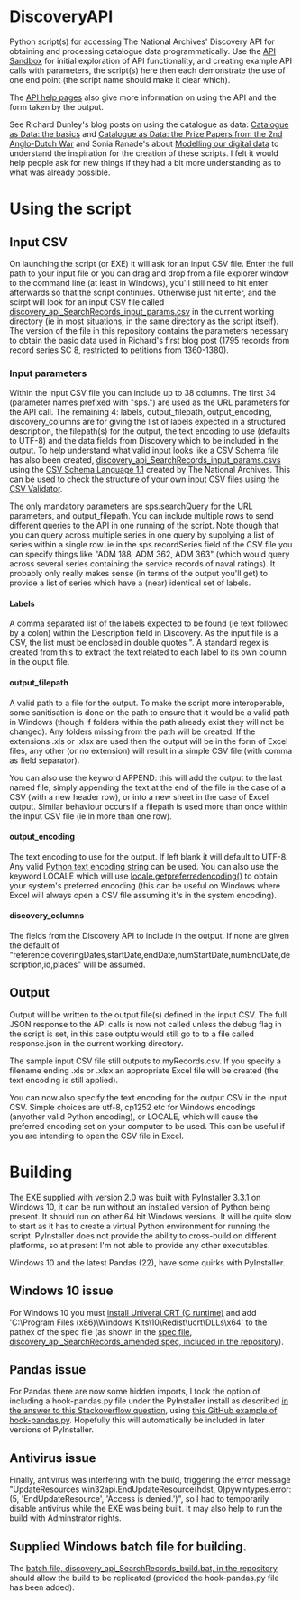 # DiscoveryAPI
Python script(s) for accessing The National Archives' Discovery API for obtaining and processing catalogue data programmatically.  Use the [API Sandbox](http://discovery.nationalarchives.gov.uk/API/sandbox/index) for initial exploration of API functionality, and creating example API calls with parameters, the script(s) here then each demonstrate the use of one end point (the script name should make it clear which).

The [API help pages](http://discovery.nationalarchives.gov.uk/API/Help) also give more information on using the API and the form taken by the output.

See Richard Dunley's blog posts on using the catalogue as data: [Catalogue as Data: the basics](http://blog.nationalarchives.gov.uk/blog/catalogue-data-basics/) and [Catalogue as Data: the Prize Papers from the 2nd Anglo-Dutch War](http://blog.nationalarchives.gov.uk/blog/catalogue-data-prize-papers-2nd-anglo-dutch-war/) and Sonia Ranade's about [Modelling our digital data](http://blog.nationalarchives.gov.uk/blog/modelling-digital-archival-data/) to understand the inspiration for the creation of these scripts.  I felt it would help people ask for new things if they had a bit more understanding as to what was already possible.

# Using the script
## Input CSV
On launching the script (or EXE) it will ask for an input CSV file.  Enter the full path to your input file or you can drag and drop from a file explorer window to the command line (at least in Windows), you'll still need to hit enter afterwards so that the script continues. Otherwise just hit enter, and the scirpt will look for an input CSV file called [discovery_api_SearchRecords_input_params.csv](https://github.com/DavidUnderdown/DiscoveryAPI/blob/master/discovery_api_SearchRecords_input_params.csv) in the current working directory (ie in most situations, in the same directory as the script itself).  The version of the file in this repository contains the parameters necessary to obtain the basic data used in Richard's first blog post (1795 records from record series SC 8, restricted to petitions from 1360-1380).
### Input parameters
Within the input CSV file you can include up to 38 columns.  The first 34 (parameter names prefixed with "sps.") are used as the URL parameters for the API call.  The remaining 4: labels, output_filepath, output_encoding, discovery_columns are for giving the list of labels expected in a structured description, the filepath(s) for the output, the text encoding to use (defaults to UTF-8) and the data fields from Discovery which to be included in the output.  To help understand what valid input looks like a CSV Schema file has also been created, [discovery_api_SearchRecords_input_params.csvs](https://github.com/DavidUnderdown/DiscoveryAPI/blob/master/discovery_api_SearchRecords_input_params.csvs) using the [CSV Schema Language 1.1](http://digital-preservation.github.io/csv-schema/csv-schema-1.1.html) created by The National Archives.  This can be used to check the structure of your own input CSV files using the [CSV Validator](http://digital-preservation.github.io/csv-validator/).

The only mandatory parameters are sps.searchQuery for the URL parameters, and output_filepath.  You can include multiple rows to send different queries to the API in one running of the script.  Note though that you can query across multiple series in one query by supplying a list of series within a single row.  ie in the sps.recordSeries field of the CSV file you can specify things like "ADM 188, ADM 362, ADM 363" (which would query across several series containing the service records of naval ratings).  It probably only really makes sense (in terms of the output you'll get) to provide a list of series which have a (near) identical set of labels.

#### Labels
A comma separated list of the labels expected to be found (ie text followed by a colon) within the Description field in Discovery.  As the input file is a CSV, the list must be enclosed in double quotes ".  A standard regex is created from this to extract the text related to each label to its own column in the ouput file.

#### output_filepath
A valid path to a file for the output.  To make the script more interoperable, some sanitisation is done on the path to ensure that it would be a valid path in Windows (though if folders within the path already exist they will not be changed).  Any folders missing from the path will be created.  If the extensions .xls or .xlsx are used then the output will be in the form of Excel files, any other (or no extension) will result in a simple CSV file (with comma as field separator).

You can also use the keyword APPEND: this will add the output to the last named file, simply appending the text at the end of the file in the case of a CSV (with a new header row), or into a new sheet in the case of Excel output.  Similar behaviour occurs if a filepath is used more than once within the input CSV file (ie in more than one row).

#### output_encoding
The text encoding to use for the output.  If left blank it will default to UTF-8.  Any valid [Python text encoding string](https://docs.python.org/3/library/codecs.html#standard-encodings) can be used.  You can also use the keyword LOCALE which will use [locale.getpreferredencoding()](https://docs.python.org/3/library/locale.html#locale.getpreferredencoding) to obtain your system's preferred encoding (this can be useful on Windows where Excel will always open a CSV file assuming it's in the system encoding).

#### discovery_columns
The fields from the Discovery API to include in the output.  If none are given the default of "reference,coveringDates,startDate,endDate,numStartDate,numEndDate,description,id,places" will be assumed.

## Output
Output will be written to the output file(s) defined in the input CSV.  The full JSON response to the API calls is now not called unless the debug flag in the script is set, in this case outptu would still go to to a file called response.json in the current working directory.

The sample input CSV file still outputs to myRecords.csv.  If you specify a filename ending .xls or .xlsx an appropriate Excel file will be created (the text encoding is still applied).

You can now also specify the text encoding for the output CSV in the input CSV.  Simple choices are utf-8, cp1252 etc for Windows encodings (anyother valid Python encoding), or LOCALE, which will cause the preferred encoding set on your computer to be used.  This can be useful if you are intending to open the CSV file in Excel.

# Building
The EXE supplied with version 2.0 was built with PyInstaller 3.3.1 on Windows 10, it can be run without an installed version of Python being present.  It should run on other 64 bit Windows versions.  It will be quite slow to start as it has to create a virtual Python environment for running the script.  PyInstaller does not provide the ability to cross-build on different platforms, so at present I'm not able to provide any other executables.

Windows 10 and the latest Pandas (22), have some quirks with PyInstaller.

## Windows 10 issue
For Windows 10 you must [install Univeral CRT (C runtime)](http://pyinstaller.readthedocs.io/en/stable/usage.html#windows) and add 'C:\\Program Files (x86)\\Windows Kits\\10\\Redist\\ucrt\\DLLs\\x64' to the pathex of the spec file (as shown in the [spec file, discovery_api_SearchRecords_amended.spec, included in the repository](https://github.com/DavidUnderdown/DiscoveryAPI/blob/master/discovery_api_SearchRecords_amended.spec)).

## Pandas issue
For Pandas there are now some hidden imports, I took the option of including a hook-pandas.py file under the PyInstaller install as described [in the answer to this Stackoverflow question](https://stackoverflow.com/questions/47318119/no-module-named-pandas-libs-tslibs-timedeltas-in-pyinstaller), using [this GitHub example of hook-pandas.py](https://github.com/lneuhaus/pyinstaller/blob/017b247064f9bd51a620cfb2172c05d63fc75133/PyInstaller/hooks/hook-pandas.py).  Hopefully this will automatically be included in later versions of PyInstaller.

## Antivirus issue
Finally, antivirus was interfering with the build, triggering the error message "UpdateResources    win32api.EndUpdateResource(hdst, 0)pywintypes.error: (5, 'EndUpdateResource', 'Access is denied.')", so I had to temporarily disable antivirus while the EXE was being built.  It may also help to run the build with Adminstrator rights.

## Supplied Windows batch file for building.
The [batch file, discovery_api_SearchRecords_build.bat, in the repository](https://github.com/DavidUnderdown/DiscoveryAPI/blob/master/discovery_api_SearchRecords_build.bat) should allow the build to be replicated (provided the hook-pandas.py file has been added).
